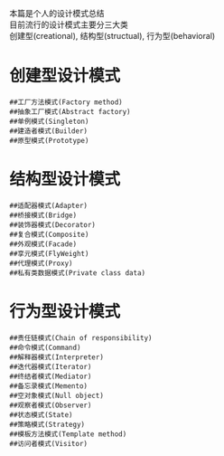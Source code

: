 本篇是个人的设计模式总结  
目前流行的设计模式主要分三大类  
创建型(creational), 结构型(structual), 行为型(behavioral)

# 创建型设计模式
	##工厂方法模式(Factory method)
	##抽象工厂模式(Abstract factory)
	##单例模式(Singleton)
	##建造者模式(Builder)
	##原型模式(Prototype)
# 结构型设计模式
	##适配器模式(Adapter)
	##桥接模式(Bridge)
	##装饰器模式(Decorator)
	##复合模式(Composite)
	##外观模式(Facade)
	##享元模式(FlyWeight)
	##代理模式(Proxy)
	##私有类数据模式(Private class data)
# 行为型设计模式
	##责任链模式(Chain of responsibility)
	##命令模式(Command)
	##解释器模式(Interpreter)
	##迭代器模式(Iterator)
	##终结者模式(Mediator)
	##备忘录模式(Memento)
	##空对象模式(Null object)
	##观察者模式(Observer)
	##状态模式(State)
	##策略模式(Strategy)
	##模板方法模式(Template method)
	##访问者模式(Visitor)